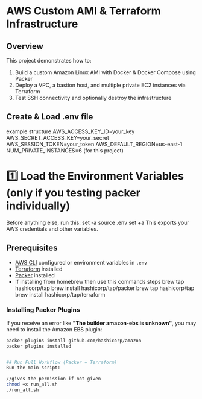 # AWS Custom AMI & Terraform Infrastructure

## Overview
This project demonstrates how to:
1. Build a custom Amazon Linux AMI with Docker & Docker Compose using Packer
2. Deploy a VPC, a bastion host, and multiple private EC2 instances via Terraform
3. Test SSH connectivity and optionally destroy the infrastructure

## Create & Load .env file
example structure
AWS_ACCESS_KEY_ID=your_key
AWS_SECRET_ACCESS_KEY=your_secret
AWS_SESSION_TOKEN=your_token
AWS_DEFAULT_REGION=us-east-1
NUM_PRIVATE_INSTANCES=6 (for this project)

# 1️⃣ Load the Environment Variables (only if you testing packer individually)
Before anything else, run this:
set -a
source .env
set +a
This exports your AWS credentials and other variables.

## Prerequisites
- [AWS CLI](https://aws.amazon.com/cli/) configured or environment variables in `.env`
- [Terraform](https://www.terraform.io/downloads) installed
- [Packer](https://developer.hashicorp.com/packer) installed
-  If installing from homebrew then use this commands 
    steps
brew tap hashicorp/tap
brew install hashicorp/tap/packer
brew tap hashicorp/tap
brew install hashicorp/tap/terraform

### Installing Packer Plugins
If you receive an error like **"The builder amazon-ebs is unknown"**, you may need to install the Amazon EBS plugin:
```bash
packer plugins install github.com/hashicorp/amazon
packer plugins installed


## Run Full Workflow (Packer + Terraform)
Run the main script:

//gives the permission if not given
chmod +x run_all.sh
./run_all.sh
